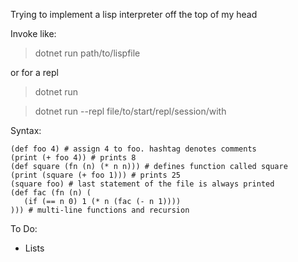 Trying to implement a lisp interpreter off the top of my head

Invoke like:
> dotnet run path/to/lispfile

or for a repl

> dotnet run 

> dotnet run --repl file/to/start/repl/session/with

Syntax:
```
(def foo 4) # assign 4 to foo. hashtag denotes comments
(print (+ foo 4)) # prints 8
(def square (fn (n) (* n n))) # defines function called square
(print (square (+ foo 1))) # prints 25
(square foo) # last statement of the file is always printed
(def fac (fn (n) (
   (if (== n 0) 1 (* n (fac (- n 1))))
))) # multi-line functions and recursion
```

To Do:
   - Lists
